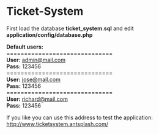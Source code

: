 # Ticket-System

First load the database <b>ticket_system.sql</b> and edit <b>application/config/database.php</b>

<b>Default users:</b><br/>
==============================<br/>
<b>User:</b> admin@mail.com<br/>
<b>Pass:</b> 123456<br/>
==============================<br/>
<b>User:</b> jose@mail.com<br/>
<b>Pass:</b> 123456<br/>
==============================<br/>
<b>User:</b> richard@mail.com<br/>
<b>Pass:</b> 123456

If you like you can use this address to test the application:<br/>
http://www.ticketsystem.antsplash.com/
